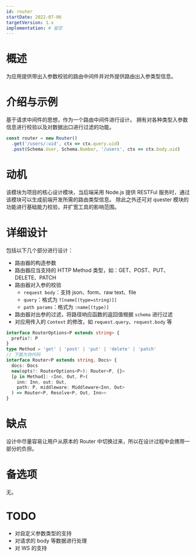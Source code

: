 ```yaml
---
id: router
startDate: 2022-07-06
targetVersion: 1.x
implementation: # 留空
---
```


# 概述

为应用提供带出入参数校验的路由中间件并对外提供路由出入参类型信息。

# 介绍与示例

基于请求中间件的思想，作为一个路由中间件进行设计。
拥有对各种类型入参数信息进行校验以及对数据出口进行过滤的功能。

```ts
const router = new Router()
  .get('/users/:uid', ctx => ctx.query.uid)
  .post(Schema.User, Schema.Number, '/users', ctx => ctx.body.uid)
```

# 动机

该模块为项目的核心设计模块，当后端采用 Node.js 提供 RESTFul 服务时，通过该模块可以生成前端开发所需的路由类型信息。
除此之外还可对 quester 模块的功能进行基础能力校验，并扩宽工具的影响范围。

# 详细设计

包括以下几个部分进行设计：
* 路由器的构造参数
* 路由器应当支持的 HTTP Method 类型，如：GET、POST、PUT、DELETE、PATCH
* 路由器对入参的校验
  * `request body`：支持 json、form、raw text、file
  * `query`：格式为 `?[name[(type=string)]]`
  * `path params`：格式为 `:name[(type)]`
* 路由器对出参的过滤，将路径响应函数的返回值根据 `schema` 进行过滤
* 对应用传入的 `Context` 的修改，如 `request.query`、`request.body` 等

```ts
interface RouterOptions<P extends string> {
  prefix?: P
}
type Method = 'get' | 'post' | 'put' | 'delete' | 'patch'
// 下面为伪代码
interface Router<P extends string, Docs> {
  docs: Docs
  new(opts?: RouterOptions<P>): Router<P, {}>
  [p in Method]: <Inn, Out, P>(
    inn: Inn, out: Out,
    path: P, middleware: Middleware<Inn, Out>
  ) => Router<P, Resolve<P, Out, Inn>>
}
```

# 缺点

设计中尽量容易让用户从原本的 Router 中切换过来，所以在设计过程中会携带一部分的负担。

# 备选项

无。

# TODO

* 对自定义参数类型的支持
* 对请求的 body 等数据进行处理
* 对 WS 的支持

